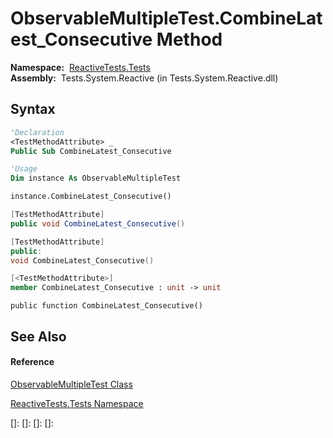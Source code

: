 # ObservableMultipleTest.CombineLatest\_Consecutive Method

**Namespace:**  [ReactiveTests.Tests](ReactiveTests.Tests\ReactiveTests.Tests.md)  
**Assembly:**  Tests.System.Reactive (in Tests.System.Reactive.dll)

## Syntax

```vb
'Declaration
<TestMethodAttribute> _
Public Sub CombineLatest_Consecutive
```

```vb
'Usage
Dim instance As ObservableMultipleTest

instance.CombineLatest_Consecutive()
```

```csharp
[TestMethodAttribute]
public void CombineLatest_Consecutive()
```

```c++
[TestMethodAttribute]
public:
void CombineLatest_Consecutive()
```

```fsharp
[<TestMethodAttribute>]
member CombineLatest_Consecutive : unit -> unit 
```

```jscript
public function CombineLatest_Consecutive()
```

## See Also

#### Reference

[ObservableMultipleTest Class](ObservableMultipleTest\ObservableMultipleTest.md)

[ReactiveTests.Tests Namespace](ReactiveTests.Tests\ReactiveTests.Tests.md)

[]: 
[]: 
[]: 
[]: 
